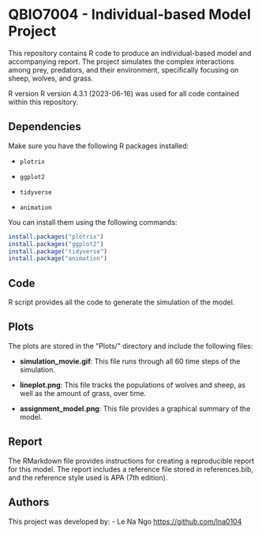 # QBIO7004 - Individual-based Model Project

This repository contains R code to produce an individual-based model and accompanying report. The project simulates the complex interactions among prey, predators, and their environment, specifically focusing on sheep, wolves, and grass.

R version R version 4.3.1 (2023-06-16) was used for all code contained within this repository.

## Dependencies

Make sure you have the following R packages installed:

-   `plotrix`

-   `ggplot2`

-   `tidyverse`

-   `animation`

You can install them using the following commands:

``` r
install.packages("plotrix")
install.packages("ggplot2")
install.package("tidyverse")
install.package("animation")
```

## Code

R script provides all the code to generate the simulation of the model.

## Plots

The plots are stored in the "Plots/" directory and include the following files:

-   **simulation_movie.gif**: This file runs through all 60 time steps of the simulation.

-   **lineplot.png**: This file tracks the populations of wolves and sheep, as well as the amount of grass, over time.

-   **assignment_model.png**: This file provides a graphical summary of the model.

## Report

The RMarkdown file provides instructions for creating a reproducible report for this model. The report includes a reference file stored in references.bib, and the reference style used is APA (7th edition).

## Authors

This project was developed by: - Le Na Ngo <https://github.com/lna0104>
